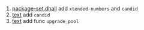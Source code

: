 1. [package-set.dhall](package-set.dhall) add `xtended-numbers` and `candid`
2. [text](vessel.dhall) add `candid`
3. [text](src/SwapFactory.mo) add func `upgrade_pool`